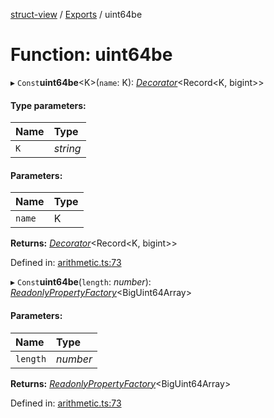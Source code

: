 [struct-view](../README.md) / [Exports](../modules.md) / uint64be

# Function: uint64be

▸ `Const`**uint64be**<K\>(`name`: K): [*Decorator*](../interfaces/decorator.md)<Record<K, bigint\>\>

#### Type parameters:

Name | Type |
:------ | :------ |
`K` | *string* |

#### Parameters:

Name | Type |
:------ | :------ |
`name` | K |

**Returns:** [*Decorator*](../interfaces/decorator.md)<Record<K, bigint\>\>

Defined in: [arithmetic.ts:73](https://github.com/patrickroberts/struct-view/blob/main/src/arithmetic.ts#L73)

▸ `Const`**uint64be**(`length`: *number*): [*ReadonlyPropertyFactory*](../interfaces/readonlypropertyfactory.md)<BigUint64Array\>

#### Parameters:

Name | Type |
:------ | :------ |
`length` | *number* |

**Returns:** [*ReadonlyPropertyFactory*](../interfaces/readonlypropertyfactory.md)<BigUint64Array\>

Defined in: [arithmetic.ts:73](https://github.com/patrickroberts/struct-view/blob/main/src/arithmetic.ts#L73)
